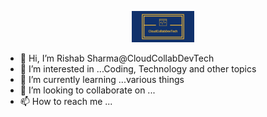 <p align="center"><img src="/assets/images/linkedin_banner_image_1.png" width="100"/></p>
<p align="center">

- 👋 Hi, I’m Rishab Sharma@CloudCollabDevTech
- 👀 I’m interested in ...Coding, Technology and other topics
- 🌱 I’m currently learning ...various things
- 💞️ I’m looking to collaborate on ...
- 📫 How to reach me ...
